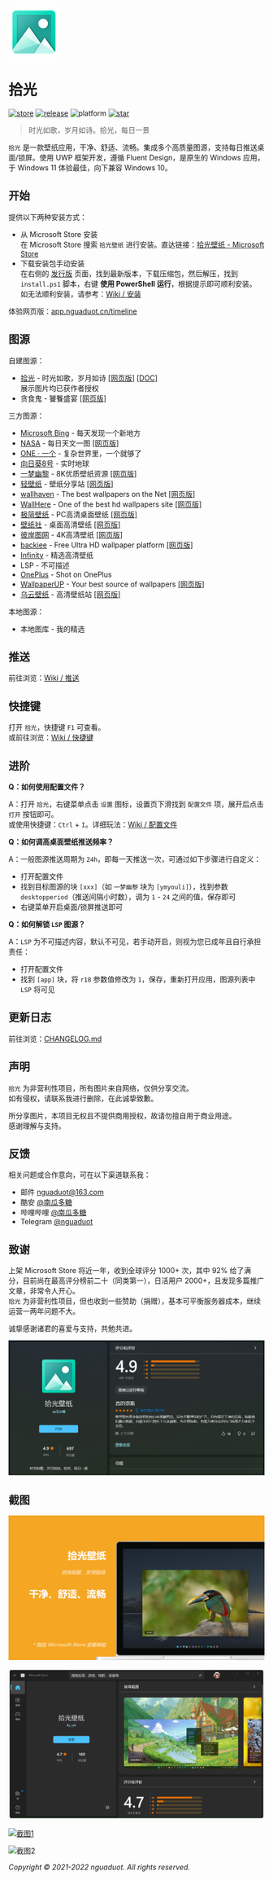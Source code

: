 ![icon](./sample/icon.png)

# 拾光

[![store](https://img.shields.io/badge/microsoft%20store-v8.0-brightgreen)](https://www.microsoft.com/store/apps/9N7VHQ989BB7)
[![release](https://img.shields.io/badge/release-v8.0.221109-blue)](https://gitee.com/nguaduot/timeline/releases)
![platform](https://img.shields.io/badge/platform-Windows%2011%20%26%2010-lightgrey)
[![star](https://gitee.com/nguaduot/timeline/badge/star.svg?theme=dark)](https://gitee.com/nguaduot/timeline)

> 时光如歌，岁月如诗。拾光，每日一景

`拾光` 是一款壁纸应用，干净、舒适、流畅。集成多个高质量图源，支持每日推送桌面/锁屏。使用 UWP 框架开发，遵循 Fluent Design，是原生的 Windows 应用，于 Windows 11 体验最佳，向下兼容 Windows 10。

## 开始

提供以下两种安装方式：

+ 从 Microsoft Store 安装  
  在 Microsoft Store 搜索 `拾光壁纸` 进行安装。直达链接：[拾光壁纸 - Microsoft Store](https://www.microsoft.com/store/apps/9N7VHQ989BB7)
+ 下载安装包手动安装    
  在右侧的 [发行版](https://gitee.com/nguaduot/timeline/releases) 页面，找到最新版本，下载压缩包，然后解压，找到 `install.ps1` 脚本，右键 **使用 PowerShell 运行**，根据提示即可顺利安装。  
  如无法顺利安装，请参考：[Wiki / 安装](https://gitee.com/nguaduot/timeline/wikis/%E5%AE%89%E8%A3%85)

体验网页版：[app.nguaduot.cn/timeline](https：//app.nguaduot.cn/timeline)

## 图源

自建图源：
+ [拾光](https://api.nguaduot.cn/timeline/doc) - 时光如歌，岁月如诗 [[网页版]](https://api.nguaduot.cn/timeline/demo) [[DOC]](https://api.nguaduot.cn/timeline/doc)  
  展示图片均已获作者授权
+ 贪食鬼 - 饕餮盛宴 [[网页版]](https://api.nguaduot.cn/glutton/demo)

三方图源：
+ [Microsoft Bing](https://cn.bing.com) - 每天发现一个新地方
+ [NASA](https://apod.nasa.gov/apod) - 每日天文一图 [[网页版]](https://api.nguaduot.cn/nasa/demo)
+ [ONE · 一个](http://m.wufazhuce.com/one) - 复杂世界里，一个就够了
+ [向日葵8号](https://himawari.asia/) - 实时地球
+ [一梦幽黎](https://www.ymyouli.com) - 8K优质壁纸资源 [[网页版]](https://api.nguaduot.cn/ymyouli/demo)
+ [轻壁纸](https://qingbizhi.com/) - 壁纸分享站 [[网页版]](https://api.nguaduot.cn/qingbz/demo)
+ [wallhaven](https://wallhaven.cc/) - The best wallpapers on the Net [[网页版]](https://api.nguaduot.cn/wallhaven/demo)
+ [WallHere](https://wallhere.com) - One of the best hd wallpapers site [[网页版]](https://api.nguaduot.cn/wallhere/demo)
+ [极简壁纸](https://bz.zzzmh.cn/index) - PC高清桌面壁纸 [[网页版]](https://api.nguaduot.cn/zzzmh/demo)
+ [壁纸社](https://www.toopic.cn/dnbz) - 桌面高清壁纸 [[网页版]](https://api.nguaduot.cn/toopic/demo)
+ [彼岸图网](https://pic.netbian.com/) - 4K高清壁纸 [[网页版]](https://api.nguaduot.cn/netbian/demo)
+ [backiee](https://backiee.com/) - Free Ultra HD wallpaper platform [[网页版]](https://api.nguaduot.cn/backiee/demo)
+ [Infinity](http://cn.infinitynewtab.com) - 精选高清壁纸
+ LSP - 不可描述
+ [OnePlus](https://photos.oneplus.com) - Shot on OnePlus
+ [WallpaperUP](https://www.wallpaperup.com) - Your best source of wallpapers [[网页版]](https://api.nguaduot.cn/wallpaperup/demo)
+ [乌云壁纸](https://www.obzhi.com) - 高清壁纸站 [[网页版]](https://api.nguaduot.cn/obzhi/demo)

本地图源：
+ 本地图库 - 我的精选

## 推送

前往浏览：[Wiki / 推送](https://gitee.com/nguaduot/timeline/wikis/%E6%8E%A8%E9%80%81)

## 快捷键

打开 `拾光`，快捷键 `F1` 可查看。  
或前往浏览：[Wiki / 快捷键](https://gitee.com/nguaduot/timeline/wikis/%E5%BF%AB%E6%8D%B7%E9%94%AE)

## 进阶

**Q：如何使用配置文件？**

A：打开 `拾光`，右键菜单点击 `设置` 图标，设置页下滑找到 `配置文件` 项，展开后点击 `打开` 按钮即可。  
或使用快捷键：`Ctrl` + `I`。详细玩法：[Wiki / 配置文件](https://gitee.com/nguaduot/timeline/wikis/%E9%85%8D%E7%BD%AE%E6%96%87%E4%BB%B6)

**Q：如何调高桌面壁纸推送频率？**

A：一般图源推送周期为 `24h`，即每一天推送一次，可通过如下步骤进行自定义：
+ 打开配置文件
+ 找到目标图源的块 `[xxx]`（如 `一梦幽黎` 块为 `[ymyouli]`），找到参数 `desktopperiod`（推送间隔小时数），调为 `1` - `24` 之间的值，保存即可
+ 右键菜单开启桌面/锁屏推送即可

**Q：如何解锁 `LSP` 图源？**

A：`LSP` 为不可描述内容，默认不可见，若手动开启，则视为您已成年且自行承担责任：
+ 打开配置文件
+ 找到 `[app]` 块，将 `r18` 参数值修改为 `1`，保存，重新打开应用，图源列表中 `LSP` 将可见

## 更新日志

前往浏览：[CHANGELOG.md](./CHANGELOG.md)

## 声明

`拾光` 为非营利性项目，所有图片来自网络，仅供分享交流。  
如有侵权，请联系我进行删除，在此诚挚致歉。

所分享图片，本项目无权且不提供商用授权，故请勿擅自用于商业用途。  
感谢理解与支持。

## 反馈

相关问题或合作意向，可在以下渠道联系我：
+ 邮件 [nguaduot@163.com](mailto:nguaduot@163.com)
+ 酷安 [@南瓜多糖](http://www.coolapk.com/u/474144)
+ 哔哩哔哩 [@南瓜多糖](https://space.bilibili.com/321810619)
+ Telegram [@nguaduot](https://t.me/nguaduot)

## 致谢

上架 Microsoft Store 将近一年，收到全球评分 1000+ 次，其中 92% 给了满分，目前尚在最高评分榜前二十（同类第一），日活用户 2000+，且发现多篇推广文章，非常令人开心。  
`拾光` 为非营利性项目，但也收到一些赞助（捐赠），基本可平衡服务器成本，继续运营一两年问题不大。

诚挚感谢诸君的喜爱与支持，共勉共进。

![评分&评价](./sample/review.jpg)

## 截图

![宣传](./sample/ad.png)

![Microsoft Store](./sample/store.png)

[![截图1](./sample/screenshot02.png)](https://gitee.com/nguaduot/timeline/raw/master/sample/%E6%8B%BE%E5%85%89_%E4%B8%80%E6%A2%A6%E5%B9%BD%E9%BB%8E_ABUIABACGAAgi8DPjwYoiKbruQYwgDw4-Bw.jpg)

![截图2](./sample/向日葵8号.gif)

*Copyright © 2021-2022 nguaduot. All rights reserved.*
